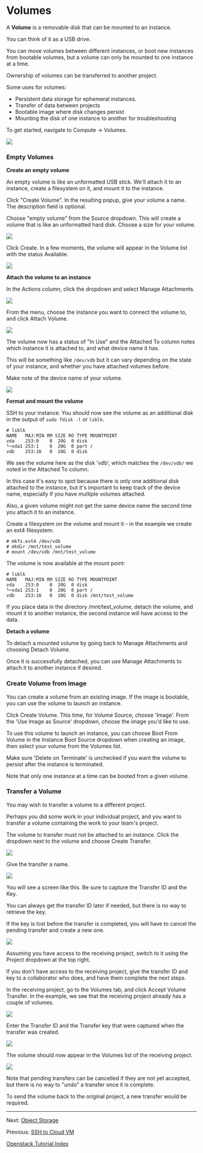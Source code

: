 # Volumes 
A **Volume** is a removable disk that can be mounted to an instance.

You can think of it as a USB drive.

You can move volumes between different instances, or boot new instances from bootable volumes, but a volume can only be mounted to one instance at a time.

Ownership of volumes can be transferred to another project.

Some uses for volumes:
* Persistent data storage for ephemeral instances.
* Transfer of data between projects
* Bootable image where disk changes persist 
* Mounting the disk of one instance to another for troubleshooting
    
To get started, navigate to Compute -> Volumes.

![](../_static/img/volume_list_01.png)

### Empty Volumes

**Create an empty volume**

An empty volume is like an unformatted USB stick.  We'll attach it to an instance, create a filesystem on it, and mount it to the instance.

Click "Create Volume". In the resulting popup, give your volume a name.  The description field is optional. 

Choose "empty volume" from the Source dropdown.  This will create a volume that is like an unformatted hard disk.  Choose a size for your volume.

![](../_static/img/volume_create.png)

Click Create.  In a few moments, the volume will appear in the Volume list with the status Available.

![](../_static/img/volume_list_02.png)

**Attach the volume to an instance**

In the Actions column, click the dropdown and select Manage Attachments.  

![](../_static/img/volume_dropdown.png)

From the  menu, choose the instance you want to connect the volume to, and click Attach Volume.

![](../_static/img/volume_attach.png)

The volume now has a status of "In Use" and the Attached To column notes which instance it is attached to, and what device name it has.

This will be something like `/dev/vdb` but it can vary depending on the state of your instance, and whether you have attached volumes before.

Make note of the device name of your volume.

![](../_static/img/volume_list_03.png)

**Format and mount the volume**

SSH to your instance.  You should now see the volume as an additional disk in the output of `sudo fdisk -l` or `lsblk`.

    # lsblk
    NAME   MAJ:MIN RM SIZE RO TYPE MOUNTPOINT
    vda    253:0    0  20G  0 disk 
    └─vda1 253:1    0  20G  0 part /
    vdb    253:16   0  10G  0 disk 
 
We see the volume here as the disk 'vdb', which matches the `/dev/vdb/` we noted in the Attached To column.

In this case it's easy to spot because there is only one additional disk attached to the instance, but it's important to keep track of the device name, especially if you have multiple volumes attached.

Also, a given volume might not get the same device name the second time you attach it to an instance.

Create a filesystem on the volume and mount it - in the example we create an ext4 filesystem:

    # mkfs.ext4 /dev/vdb
    # mkdir /mnt/test_volume
    # mount /dev/vdb /mnt/test_volume 
    
The volume is now available at the mount point:

    # lsblk
    NAME   MAJ:MIN RM SIZE RO TYPE MOUNTPOINT
    vda    253:0    0  20G  0 disk 
    └─vda1 253:1    0  20G  0 part /
    vdb    253:16   0  10G  0 disk /mnt/test_volume
 
If you place data in the directory /mnt/test_volume, detach the volume, and mount it to another instance, the second instance will have access to the data.

**Detach a volume**

To detach a mounted volume by going back to Manage Attachments and choosing Detach Volume.

Once it is successfully detached, you can use Manage Attachments to attach it to another instance if desired.

### Create Volume from Image

You can create a volume from an existing image.  If the image is bootable, you can use the volume to launch an instance.

Click Create Volume.  This time, for Volume Source, choose 'Image'.  From the 'Use Image as Source' dropdown, choose the image you'd like to use.

To use this volume to launch an instance, you can choose Boot From Volume in the Instance Boot Source dropdown when creating an image, then select your volume from the Volumes list.

Make sure 'Delete on Terminate' is unchecked if you want the volume to persist after the instance is terminated.
 
Note that only one instance at a time can be booted from a given volume.

### Transfer a Volume

You may wish to transfer a volume to a different project.

Perhaps you did some work in your individual project, and you want to transfer a volume containing the work to your team's project.  

The volume to transfer must not be attached to an instance.  Click the dropdown next to the volume and choose Create Transfer.

![](../_static/img/volume_transfer_create01.png)

Give the transfer a name.

![](../_static/img/volume_transfer_create02.png)

You will see a screen like this.  Be sure to capture the Transfer ID and the Key.

You can always get the transfer ID later if needed, but there is no way to retrieve the key.

If the key is lost before the transfer is completed, you will have to cancel the pending transfer and create a new one.

![](../_static/img/volume_transfer_create03.png)

Assuming you have access to the receiving project, switch to it using the Project dropdown at the top right.

If you don't have access to the receiving project, give the transfer ID and key to a collaborator who does, and have them complete the next steps.

In the receiving project, go to the Volumes tab, and click Accept Volume Transfer.  In the example, we see that the receiving project already has a couple of volumes.

![](../_static/img/volume_transfer_receive01.png)

Enter the Transfer ID and the Transfer key that were captured when the transfer was created.

![](../_static/img/volume_transfer_receive02.png)

The volume should now appear in the Volumes list of the receiving project.

![](../_static/img/volume_transfer_receive03.png)

Note that pending transfers can be cancelled if they are not yet accepted, but there is no way to "undo" a transfer once it is complete.

To send the volume back to the original project, a new transfer would be required.

******

Next: [Object Storage](Object-Storage.html)  

Previous: [SSH to Cloud VM](SSH-to-Cloud-VM.html)

[Openstack Tutorial Index](OpenStack-Tutorial-Index.html)

